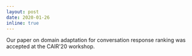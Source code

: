 ```yaml
---
layout: post
date: 2020-01-26
inline: true
---
```


Our paper on domain adaptation for conversation response ranking was accepted at the CAIR'20 workshop. 
